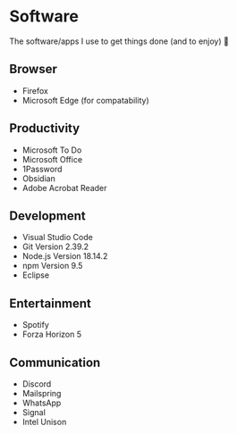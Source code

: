 # Software

The software/apps I use to get things done (and to enjoy) 🚀

## Browser

- Firefox
- Microsoft Edge (for compatability)

## Productivity

- Microsoft To Do
- Microsoft Office
- 1Password
- Obsidian
- Adobe Acrobat Reader

## Development

- Visual Studio Code
- Git Version 2.39.2
- Node.js Version 18.14.2
- npm Version 9.5
- Eclipse

## Entertainment

- Spotify
- Forza Horizon 5

## Communication

- Discord
- Mailspring
- WhatsApp
- Signal
- Intel Unison

